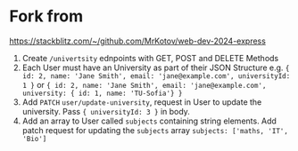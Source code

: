 # Fork from
https://stackblitz.com/~/github.com/MrKotov/web-dev-2024-express

1. Create `/univertsity` ednpoints with GET, POST and DELETE Methods
2. Each User must have an University as part of their JSON Structure e.g. `{ id: 2, name: 'Jane Smith', email: 'jane@example.com', universityId: 1 }` or   `{ id: 2, name: 'Jane Smith', email: 'jane@example.com', university: { id: 1, name: 'TU-Sofia'} }`
3. Add `PATCH` `user/update-university`, request in User to update the university. Pass `{ universityId: 3 }` in body.
4. Add an array to User called `subjects` containing string elements. Add patch request for updating the `subjects` array `subjects: ['maths, 'IT', 'Bio']`
